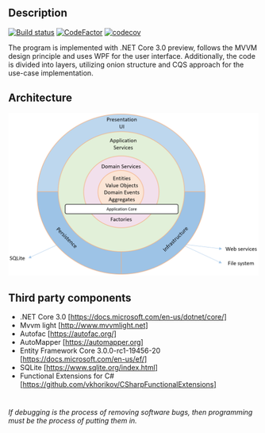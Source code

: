 

## Description
[![Build status](https://ci.appveyor.com/api/projects/status/yxx2x6hdoos31kwe?svg=true)](https://ci.appveyor.com/project/ariksman/coredemoapp)
[![CodeFactor](https://www.codefactor.io/repository/github/ariksman/coredemoapp/badge)](https://www.codefactor.io/repository/github/ariksman/coredemoapp)
[![codecov](https://codecov.io/gh/ariksman/CoreDemoApp/branch/master/graph/badge.svg)](https://codecov.io/gh/ariksman/CoreDemoApp)


The program is implemented with .NET Core 3.0 preview, follows the MVVM design principle and uses WPF for the user interface. Additionally, the code is divided into layers, utilizing onion structure and CQS approach for the use-case implementation.

## Architecture
<img src="https://github.com/ariksman/CoreDemoApp/blob/master/Structure.PNG" />

## Third party components

- .NET Core 3.0 [https://docs.microsoft.com/en-us/dotnet/core/]
- Mvvm light [http://www.mvvmlight.net]
- Autofac [https://autofac.org/]
- AutoMapper [https://automapper.org]
- Entity Framework Core 3.0.0-rc1-19456-20 [https://docs.microsoft.com/en-us/ef/]
- SQLite [https://www.sqlite.org/index.html]
- Functional Extensions for C# [https://github.com/vkhorikov/CSharpFunctionalExtensions]

#

*If debugging is the process of removing software bugs, then programming must be the process of putting them in.*

